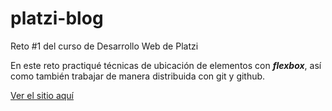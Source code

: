 # platzi-blog
Reto #1 del curso de Desarrollo Web de Platzi

En este reto practiqué técnicas de ubicación de elementos con **_flexbox_**, así como también trabajar de manera distribuida con git y github.

[Ver el sitio aquí](https://deoxyx182.github.io/platzi-blog/)
